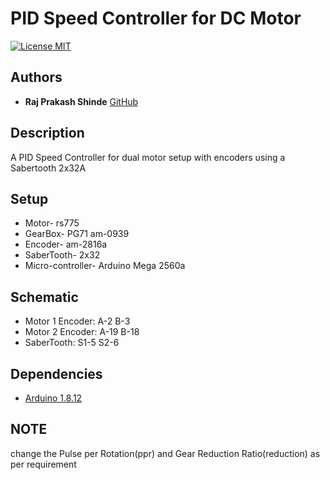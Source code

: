 # PID Speed Controller for DC Motor
[![License MIT](https://img.shields.io/badge/License-MIT-brightgreen.svg)](https://github.com/RajPShinde/PID_Speed_Controller_for_DC_Motor/blob/master/LICENSE)

## Authors
* **Raj Prakash Shinde** [GitHub](https://github.com/RajPShinde)

## Description
A PID Speed Controller for dual motor setup with encoders using a Sabertooth 2x32A

## Setup
* Motor- rs775
* GearBox- PG71 am-0939
* Encoder- am-2816a
* SaberTooth- 2x32
* Micro-controller- Arduino Mega 2560a

## Schematic
* Motor 1 Encoder: A-2  B-3
* Motor 2 Encoder: A-19 B-18
* SaberTooth: S1-5 S2-6

## Dependencies
* [Arduino 1.8.12](https://www.arduino.cc/en/Main/Software)

## NOTE
change the Pulse per Rotation(ppr) and Gear Reduction Ratio(reduction) as per requirement

